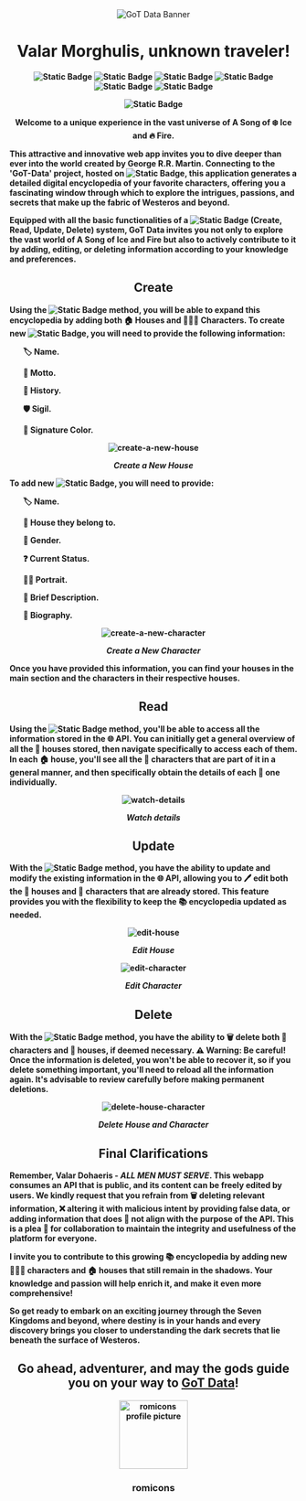 <div align="center">

<img src="https://i.imgur.com/bRmHyNV.png" alt="GoT Data Banner"> 
  
</div>

<h1 align="center"><b>Valar Morghulis, unknown traveler!</h1>

<div align="center">
  
![Static Badge](https://img.shields.io/badge/HTML5-%23123142)
![Static Badge](https://img.shields.io/badge/Sass-%23e9f0c9)
![Static Badge](https://img.shields.io/badge/Javascript-%2320130a)
![Static Badge](https://img.shields.io/badge/API%20REST-%23f0f5e1)
![Static Badge](https://img.shields.io/badge/Responsive%20Design-%23142026)
![Static Badge](https://img.shields.io/badge/Accesibility-%23123142)


![Static Badge](https://img.shields.io/badge/STATUS-FINISHED-green)

</div>

<p align="center"> Welcome to a unique experience in the vast universe of A Song of ❄️ Ice and 🔥 Fire.</p>

<p>This attractive and innovative web app invites you to dive deeper than ever into the world created by George R.R. Martin. Connecting to the 'GoT-Data' project, hosted on <img alt="Static Badge" src="https://img.shields.io/badge/Mockapi-%233b657a">, this application generates a detailed digital encyclopedia of your favorite characters, offering you a fascinating window through which to explore the intrigues, passions, and secrets that make up the fabric of Westeros and beyond. </p>

<p>Equipped with all the basic functionalities of a <img alt="Static Badge" src="https://img.shields.io/badge/CRUD-%233b657a"> (Create, Read, Update, Delete) system, GoT Data invites you not only to explore the vast world of A Song of Ice and Fire but also to actively contribute to it by adding, editing, or deleting information according to your knowledge and preferences.</p>

<h2 align="center">Create</h2>

<p>Using the <img alt="Static Badge" src="https://img.shields.io/badge/POST-%233b657a"> method, you will be able to expand this encyclopedia by adding both 🏠 Houses and 🧑‍🤝‍🧑 Characters. To create new <img alt="Static Badge" src="https://img.shields.io/badge/Houses-%23f0f5e1">, you will need to provide the following information: </p>

<ul>
  
🏷️ Name.

📃 Motto.

📜 History.

🛡️ Sigil.

🎨 Signature Color.
  
</ul>


<div align="center">
  
![create-a-new-house](https://i.imgur.com/meCDKLY.gif)

<p align="center"><i>Create a New House</i></p>
  
</div>

<p>To add new <img alt="Static Badge" src="https://img.shields.io/badge/Characters-%2320130a">, you will need to provide:</p>

<ul>
  
🏷️ Name.

🏡 House they belong to.

👤 Gender.

❓ Current Status.

👨‍🎨 Portrait.

📝 Brief Description.

📜 Biography.
  
</ul>

<div align="center">
  
![create-a-new-character](https://i.imgur.com/sE3B8UN.gif)

<p align="center"><i>Create a New Character</i></p>
  
</div>
 
<p>Once you have provided this information, you can find your houses in the main section and the characters in their respective houses.</p>

<h2 align="center">Read</h2>

<p>Using the <img alt="Static Badge" src="https://img.shields.io/badge/GET-%233b657a"> method, you'll be able to access all the information stored in the 🌐 API. You can initially get a general overview of all the 🏰 houses stored, then navigate specifically to access each of them. In each 🏠 house, you'll see all the 👥 characters that are part of it in a general manner, and then specifically obtain the details of each 👤 one individually.</p>

<div align="center">
  
![watch-details](https://i.imgur.com/T51gJkC.gif)

<p align="center"><i>Watch details</i></p>
  
</div>


<h2 align="center">Update</h2>

<p>With the <img alt="Static Badge" src="https://img.shields.io/badge/PUT-%233b657a"> method, you have the ability to update and modify the existing information in the 🌐 API, allowing you to 🖊️ edit both the 🏰 houses and 👥 characters that are already stored. This feature provides you with the flexibility to keep the 📚 encyclopedia updated as needed.</p>

<div align="center">
  
![edit-house](https://i.imgur.com/ogH2VUe.gif)

<p align="center"><i>Edit House</i></p>

![edit-character](https://i.imgur.com/EjTehjy.gif)

<p align="center"><i>Edit Character</i></p>
  
</div>


<h2 align="center">Delete</h2>

<p>With the <img alt="Static Badge" src="https://img.shields.io/badge/DELETE-%233b657a"> method, you have the ability to  🗑️ delete both 👥 characters and 🏰 houses, if deemed necessary. ⚠️ Warning: Be careful! Once the information is deleted, you won't be able to recover it, so if you delete something important, you'll need to reload all the information again. It's advisable to review carefully before making permanent deletions.</p>

<div align="center">
  
![delete-house-character](https://i.imgur.com/H9MT2z4.gif)

<p align="center"><i>Delete House and Character</i></p>
  
</div>

 
<h2 align="center">Final Clarifications</h2>

<p>Remember, Valar Dohaeris - <i>ALL MEN MUST SERVE</i>. This webapp consumes an API that is public, and its content can be freely edited by users. We kindly request that you refrain from 🗑️ deleting relevant information, ❌ altering it with malicious intent by providing false data, or adding information that does 🚫 not align with the purpose of the API. This is a plea 🙏 for collaboration to maintain the integrity and usefulness of the platform for everyone.
</p>
<p>I invite you to contribute to this growing 📚 encyclopedia by adding new 🧑‍🤝‍🧑 characters and 🏠 houses that still remain in the shadows. Your knowledge and passion will help enrich it, and make it even more comprehensive!</p>


<p>So get ready to embark on an exciting journey through the Seven Kingdoms and beyond, where destiny is in your hands and every discovery brings you closer to understanding the dark secrets that lie beneath the surface of Westeros.</p>

<h2 align="center"> Go ahead, adventurer, and may the gods guide you on your way to <a href="https://romicons.github.io/GoT-Data/">GoT Data</a>!
</h2>

<div align="center">

<img src="https://i.imgur.com/9kfXeAJ.png" width=120px alt="romicons profile picture">

</div>


<h3 align="center">romicons</h3>
